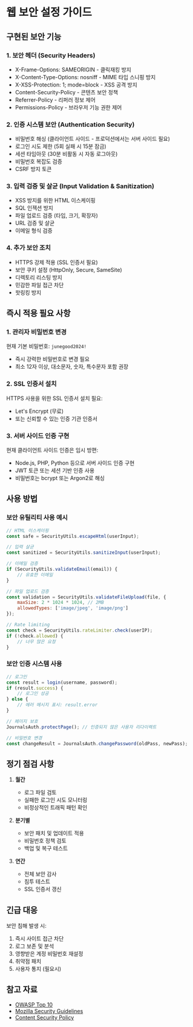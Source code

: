 # 웹 보안 설정 가이드

## 구현된 보안 기능

### 1. **보안 헤더 (Security Headers)**
- X-Frame-Options: SAMEORIGIN - 클릭재킹 방지
- X-Content-Type-Options: nosniff - MIME 타입 스니핑 방지
- X-XSS-Protection: 1; mode=block - XSS 공격 방지
- Content-Security-Policy - 콘텐츠 보안 정책
- Referrer-Policy - 리퍼러 정보 제어
- Permissions-Policy - 브라우저 기능 권한 제어

### 2. **인증 시스템 보안 (Authentication Security)**
- 비밀번호 해싱 (클라이언트 사이드 - 프로덕션에서는 서버 사이드 필요)
- 로그인 시도 제한 (5회 실패 시 15분 잠금)
- 세션 타임아웃 (30분 비활동 시 자동 로그아웃)
- 비밀번호 복잡도 검증
- CSRF 방지 토큰

### 3. **입력 검증 및 살균 (Input Validation & Sanitization)**
- XSS 방지를 위한 HTML 이스케이핑
- SQL 인젝션 방지
- 파일 업로드 검증 (타입, 크기, 확장자)
- URL 검증 및 살균
- 이메일 형식 검증

### 4. **추가 보안 조치**
- HTTPS 강제 적용 (SSL 인증서 필요)
- 보안 쿠키 설정 (HttpOnly, Secure, SameSite)
- 디렉토리 리스팅 방지
- 민감한 파일 접근 차단
- 핫링킹 방지

## 즉시 적용 필요 사항

### 1. **관리자 비밀번호 변경**
현재 기본 비밀번호: `junegood2024!`
- 즉시 강력한 비밀번호로 변경 필요
- 최소 12자 이상, 대소문자, 숫자, 특수문자 포함 권장

### 2. **SSL 인증서 설치**
HTTPS 사용을 위한 SSL 인증서 설치 필요:
- Let's Encrypt (무료)
- 또는 신뢰할 수 있는 인증 기관 인증서

### 3. **서버 사이드 인증 구현**
현재 클라이언트 사이드 인증은 임시 방편:
- Node.js, PHP, Python 등으로 서버 사이드 인증 구현
- JWT 토큰 또는 세션 기반 인증 사용
- 비밀번호는 bcrypt 또는 Argon2로 해싱

## 사용 방법

### 보안 유틸리티 사용 예시

```javascript
// HTML 이스케이핑
const safe = SecurityUtils.escapeHtml(userInput);

// 입력 살균
const sanitized = SecurityUtils.sanitizeInput(userInput);

// 이메일 검증
if (SecurityUtils.validateEmail(email)) {
    // 유효한 이메일
}

// 파일 업로드 검증
const validation = SecurityUtils.validateFileUpload(file, {
    maxSize: 2 * 1024 * 1024, // 2MB
    allowedTypes: ['image/jpeg', 'image/png']
});

// Rate limiting
const check = SecurityUtils.rateLimiter.check(userIP);
if (!check.allowed) {
    // 너무 많은 요청
}
```

### 보안 인증 시스템 사용

```javascript
// 로그인
const result = login(username, password);
if (result.success) {
    // 로그인 성공
} else {
    // 에러 메시지 표시: result.error
}

// 페이지 보호
JournalsAuth.protectPage(); // 인증되지 않은 사용자 리다이렉트

// 비밀번호 변경
const changeResult = JournalsAuth.changePassword(oldPass, newPass);
```

## 정기 점검 사항

1. **월간**
   - 로그 파일 검토
   - 실패한 로그인 시도 모니터링
   - 비정상적인 트래픽 패턴 확인

2. **분기별**
   - 보안 패치 및 업데이트 적용
   - 비밀번호 정책 검토
   - 백업 및 복구 테스트

3. **연간**
   - 전체 보안 감사
   - 침투 테스트
   - SSL 인증서 갱신

## 긴급 대응

보안 침해 발생 시:
1. 즉시 사이트 접근 차단
2. 로그 보존 및 분석
3. 영향받은 계정 비밀번호 재설정
4. 취약점 패치
5. 사용자 통지 (필요시)

## 참고 자료

- [OWASP Top 10](https://owasp.org/www-project-top-ten/)
- [Mozilla Security Guidelines](https://infosec.mozilla.org/guidelines/web_security)
- [Content Security Policy](https://developer.mozilla.org/en-US/docs/Web/HTTP/CSP)